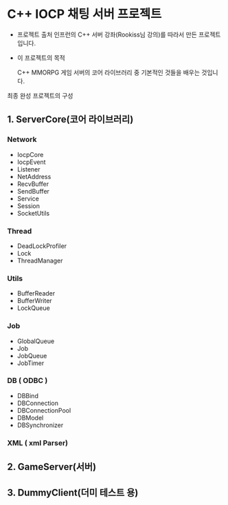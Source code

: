 # C++ IOCP 채팅 서버 프로젝트

- 프로젝트 출처
  인프런의 C++ 서버 강좌(Rookiss님 강의)를 따라서 만든 프로젝트입니다.

- 이 프로젝트의 목적

  C++ MMORPG 게임 서버의 코어 라이브러리 중 기본적인 것들을 배우는 것입니다.

  
  



최종 완성 프로젝트의 구성

## 1. ServerCore(코어 라이브러리)

### Network

- IocpCore
- IocpEvent
- Listener
- NetAddress
- RecvBuffer
- SendBuffer
- Service
- Session
- SocketUtils

### Thread

- DeadLockProfiler
- Lock
- ThreadManager

### Utils

- BufferReader
- BufferWriter
- LockQueue

### Job

- GlobalQueue
- Job
- JobQueue
- JobTimer

### DB ( ODBC )

- DBBind
- DBConnection
- DBConnectionPool
- DBModel
- DBSynchronizer 

### XML ( xml Parser)





## 2. GameServer(서버)



## 3. DummyClient(더미 테스트 용)

